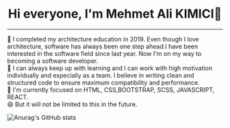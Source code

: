 ### <h1 align="center">Hi everyone, I'm Mehmet Ali KIMICI👋</h1><hr>

🔭 I completed my architecture education in 2019. Even though I love architecture, software has always been one step ahead.I have been interested in the software field since last year. Now I'm on my way to becoming a software developer.<br>
👯 I can always keep up with learning and I can work with high motivation individually and especially as a team. I believe in writing clean and structured code to ensure maximum compatibility and performance.<br> 
🌱 I'm currently focused on HTML, CSS,BOOTSTRAP, SCSS, JAVASCRIPT, REACT. <br>
😄 But it will not be limited to this in the future.

<!--
**mehmetalikimici/mehmetalikimici** is a ✨ _special_ ✨ repository because its `README.md` (this file) appears on your GitHub profile.

Here are some ideas to get you started:

- 🔭 I’m currently working on ...
- 🌱 I’m currently learning ...
- 👯 I’m looking to collaborate on ...
- 🤔 I’m looking for help with ...
- 💬 Ask me about ...
- 📫 How to reach me: ...
- 😄 Pronouns: ...
- ⚡ Fun fact: ...
-->
![Anurag's GitHub stats](https://github-readme-stats.vercel.app/api?username=mehmetalikimici&show_icons=true&theme=dark)
